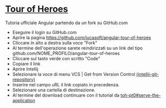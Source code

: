 # [Tour of Heroes](https://angular.io/tutorial) 
Tutoria ufficiale Angular partendo da un fork su GitHub.com

 - Eseguire il login su GitHub.com
 - Aprire la pagina https://github.com/jucasoft/angular-tour-of-heroes
 - Cliccare in alto a destra sulla voce "Fork"
 - Al termine dell'operazione sarete reindirizzati su un link del tipo github.com/NOME_PROFILO/angular-tour-of-heroes
 - Cliccare sul tasto verde con scritto "Code"
 - Copiare il link 
 - Aprire Intellij
 - Selezionare la voce di menu VCS | Get from Version Control [(intellij-git-repository)](https://www.jetbrains.com/help/idea/set-up-a-git-repository.html)
 - Inserire nel campo uRL il link copiato in precedenza.
 - Selezionare una cartella di destinazione.
 - Al termine del download continuare con il tutorial da [toh-pt0#serve-the-application](https://angular.io/tutorial/toh-pt0#serve-the-application)
 

